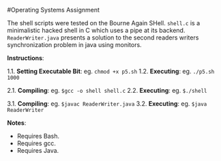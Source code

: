 #Operating Systems Assignment

The shell scripts were tested on the Bourne Again SHell. `shell.c` is a minimalistic hacked shell in C which uses a pipe at its backend. `ReaderWriter.java` presents a solution to the second readers writers synchronization problem in java using monitors.

**Instructions**:

1.1. **Setting Executable Bit**: eg. `chmod +x p5.sh`
1.2. **Executing**: eg. `./p5.sh 1000`

2.1. **Compiling**: eg. `$gcc -o shell shell.c`
2.2. **Executing**: eg. `$./shell`

3.1. **Compiling**: eg. `$javac ReaderWriter.java`
3.2. **Executing**: eg. `$java ReaderWriter`

**Notes**:

* Requires Bash.
* Requires gcc.
* Requires Java.
